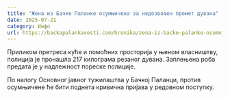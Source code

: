 ```yaml
---
title: "Жена из Бачке Паланке осумњичена за недозвољен промет дувана"
date: 2025-07-21
category: Инфо
url: https://backapalankavesti.com/hronika/zena-iz-backe-palanke-osumnjicena-za-nedozvoljen-promet-duvana/
---
```


Приликом претреса куће и помоћних просторија у њеном власништву, полиција је пронашла 217 килограма резаног дувана. Заплењена роба предата је у надлежност пореске полиције.

По налогу Основног јавног тужилаштва у Бачкој Паланци, против осумњичене ће бити поднета кривична пријава у редовном поступку.
